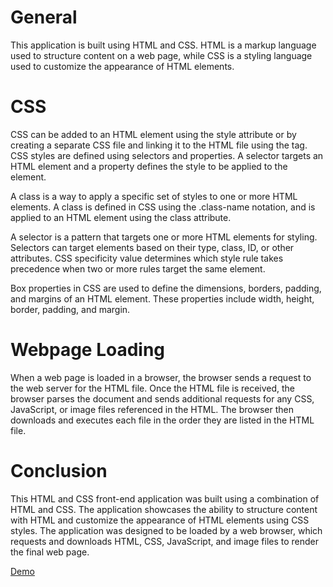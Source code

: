 # General

This application is built using HTML and CSS. HTML is a markup language used to structure content on a web page, while CSS is a styling language used to customize the appearance of HTML elements.

# CSS

CSS can be added to an HTML element using the style attribute or by creating a separate CSS file and linking it to the HTML file using the <link> tag. CSS styles are defined using selectors and properties. A selector targets an HTML element and a property defines the style to be applied to the element.

A class is a way to apply a specific set of styles to one or more HTML elements. A class is defined in CSS using the .class-name notation, and is applied to an HTML element using the class attribute.

A selector is a pattern that targets one or more HTML elements for styling. Selectors can target elements based on their type, class, ID, or other attributes. CSS specificity value determines which style rule takes precedence when two or more rules target the same element.

Box properties in CSS are used to define the dimensions, borders, padding, and margins of an HTML element. These properties include width, height, border, padding, and margin.

# Webpage Loading

When a web page is loaded in a browser, the browser sends a request to the web server for the HTML file. Once the HTML file is received, the browser parses the document and sends additional requests for any CSS, JavaScript, or image files referenced in the HTML. The browser then downloads and executes each file in the order they are listed in the HTML file.

# Conclusion

This HTML and CSS front-end application was built using a combination of HTML and CSS. The application showcases the ability to structure content with HTML and customize the appearance of HTML elements using CSS styles. The application was designed to be loaded by a web browser, which requests and downloads HTML, CSS, JavaScript, and image files to render the final web page.

[Demo](https://nehemiembg.github.io/holbertonschool-web-development/css_advanced/)
